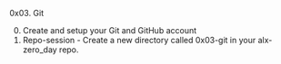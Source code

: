 0x03. Git

0. Create and setup your Git and GitHub account
1. Repo-session - Create a new directory called 0x03-git in your alx-zero_day repo.
